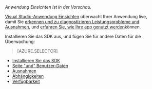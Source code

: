 
*Anwendung Einsichten ist in der Vorschau.*

<a name="selector1"></a>

[Visual Studio-Anwendung Einsichten](../articles/application-insights/app-insights-overview.md) überwacht Ihrer Anwendung live, damit Sie [erkennen und zu diagnostizieren Leistungsprobleme und Ausnahmen](../articles/application-insights/app-insights-detect-triage-diagnose.md), und [erfahren Sie, wie Ihre app genutzt werden](../articles/application-insights/app-insights-overview-usage.md)können. 

Installieren Sie das SDK aus, und fügen Sie für andere Daten für die Überwachung:

> [AZURE.SELECTOR]
- [Installieren Sie das SDK](../articles/application-insights/app-insights-asp-net.md#selector1)
- [Seite "und" Benutzer-Daten](../articles/application-insights/app-insights-javascript.md#selector1)
- [Ausnahmen](../articles/application-insights/app-insights-asp-net-exceptions.md#selector1)
- [Abhängigkeiten](../articles/application-insights/app-insights-asp-net-dependencies.md#selector1)
- [Verfügbarkeit](../articles/application-insights/app-insights-monitor-web-app-availability.md#selector1)

